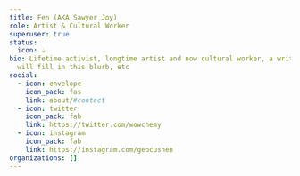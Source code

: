 ```yaml
---
title: Fen (AKA Sawyer Joy)
role: Artist & Cultural Worker
superuser: true
status:
  icon: ☕️
bio: Lifetime activist, longtime artist and now cultural worker, a writer who
  will fill in this blurb, etc
social:
  - icon: envelope
    icon_pack: fas
    link: about/#contact
  - icon: twitter
    icon_pack: fab
    link: https://twitter.com/wowchemy
  - icon: instagram
    icon_pack: fab
    link: https://instagram.com/geocushen
organizations: []
---
```

